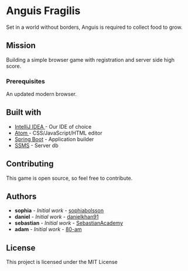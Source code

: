 # Anguis Fragilis

Set in a world without borders, Anguis is required to collect food to grow.

## Mission

Building a simple browser game with registration and server side high score.

### Prerequisites

An updated modern browser.

## Built with

* [IntelliJ IDEA ](https://intellij-support.jetbrains.com/hc/en-us#) - Our IDE of choice
* [Atom ](https://atom.io/) - CSS/JavaScript/HTML editor
* [Spring Boot](https://projects.spring.io/spring-boot/) - Application builder
* [SSMS](https://docs.microsoft.com/en-us/sql/ssms/sql-server-management-studio-ssms) - Server db

## Contributing

This game is open source, so feel free to contribute.

## Authors

* **sophia** - *Initial work* - [sophiabolsson](https://github.com/sophiabolsson)
* **daniel** - *Initial work* - [danielkhan91](https://github.com/danielkhan91)
* **sebastian** - *Initial work* - [SebastianAcademy](https://github.com/SebastianAcademy)
* **adam** - *Initial work* - [80-am](https://github.com/80-am)

## License

This project is licensed under the MIT License
